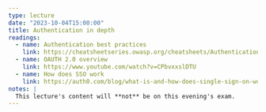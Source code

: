 ```yaml
---
type: lecture
date: "2023-10-04T15:00:00"
title: Authentication in depth
readings:
  - name: Authentication best practices
    link: https://cheatsheetseries.owasp.org/cheatsheets/Authentication_Cheat_Sheet.html
  - name: OAUTH 2.0 overview
    link: https://www.youtube.com/watch?v=CPbvxxslDTU
  - name: How does SSO work
    link: https://auth0.com/blog/what-is-and-how-does-single-sign-on-work/
notes: |
  This lecture's content will **not** be on this evening's exam.
---
```

